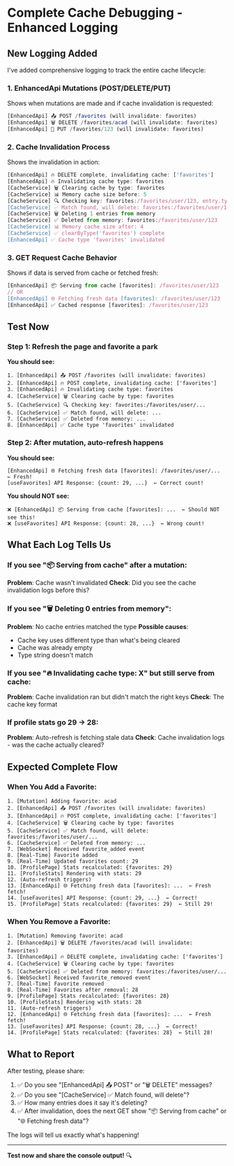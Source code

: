 # Complete Cache Debugging - Enhanced Logging

## New Logging Added

I've added comprehensive logging to track the entire cache lifecycle:

### 1. EnhancedApi Mutations (POST/DELETE/PUT)
Shows when mutations are made and if cache invalidation is requested:
```javascript
[EnhancedApi] 📤 POST /favorites (will invalidate: favorites)
[EnhancedApi] 🗑️ DELETE /favorites/acad (will invalidate: favorites)
[EnhancedApi] 📝 PUT /favorites/123 (will invalidate: favorites)
```

### 2. Cache Invalidation Process
Shows the invalidation in action:
```javascript
[EnhancedApi] 🔥 DELETE complete, invalidating cache: ['favorites']
[EnhancedApi] 🔥 Invalidating cache type: favorites
[CacheService] 🗑️ Clearing cache by type: favorites
[CacheService] 📊 Memory cache size before: 5
[CacheService] 🔍 Checking key: favorites:/favorites/user/123, entry.type: favorites
[CacheService] ✅ Match found, will delete: favorites:/favorites/user/123
[CacheService] 🗑️ Deleting 1 entries from memory
[CacheService] ✅ Deleted from memory: favorites:/favorites/user/123
[CacheService] 📊 Memory cache size after: 4
[CacheService] ✅ clearByType('favorites') complete
[EnhancedApi] ✅ Cache type 'favorites' invalidated
```

### 3. GET Request Cache Behavior
Shows if data is served from cache or fetched fresh:
```javascript
[EnhancedApi] 📦 Serving from cache [favorites]: /favorites/user/123
// OR
[EnhancedApi] 🌐 Fetching fresh data [favorites]: /favorites/user/123
[EnhancedApi] ✅ Cached response [favorites]: /favorites/user/123
```

## Test Now

### Step 1: Refresh the page and favorite a park

**You should see:**
```
1. [EnhancedApi] 📤 POST /favorites (will invalidate: favorites)
2. [EnhancedApi] 🔥 POST complete, invalidating cache: ['favorites']
3. [EnhancedApi] 🔥 Invalidating cache type: favorites
4. [CacheService] 🗑️ Clearing cache by type: favorites
5. [CacheService] 🔍 Checking key: favorites:/favorites/user/...
6. [CacheService] ✅ Match found, will delete: ...
7. [CacheService] ✅ Deleted from memory: ...
8. [EnhancedApi] ✅ Cache type 'favorites' invalidated
```

### Step 2: After mutation, auto-refresh happens

**You should see:**
```
[EnhancedApi] 🌐 Fetching fresh data [favorites]: /favorites/user/...  ← Fresh!
[useFavorites] API Response: {count: 29, ...}  ← Correct count!
```

**You should NOT see:**
```
❌ [EnhancedApi] 📦 Serving from cache [favorites]: ...  ← Should NOT see this!
❌ [useFavorites] API Response: {count: 28, ...}  ← Wrong count!
```

## What Each Log Tells Us

### If you see "📦 Serving from cache" after a mutation:
**Problem**: Cache wasn't invalidated
**Check**: Did you see the cache invalidation logs before this?

### If you see "🗑️ Deleting 0 entries from memory":
**Problem**: No cache entries matched the type
**Possible causes**:
- Cache key uses different type than what's being cleared
- Cache was already empty
- Type string doesn't match

### If you see "🔥 Invalidating cache type: X" but still serve from cache:
**Problem**: Cache invalidation ran but didn't match the right keys
**Check**: The cache key format

### If profile stats go 29 → 28:
**Problem**: Auto-refresh is fetching stale data
**Check**: Cache invalidation logs - was the cache actually cleared?

## Expected Complete Flow

### When You Add a Favorite:

```
1. [Mutation] Adding favorite: acad
2. [EnhancedApi] 📤 POST /favorites (will invalidate: favorites)
3. [EnhancedApi] 🔥 POST complete, invalidating cache: ['favorites']
4. [CacheService] 🗑️ Clearing cache by type: favorites
5. [CacheService] ✅ Match found, will delete: favorites:/favorites/user/...
6. [CacheService] ✅ Deleted from memory: ...
7. [WebSocket] Received favorite_added event
8. [Real-Time] Favorite added
9. [Real-Time] Updated favorites count: 29
10. [ProfilePage] Stats recalculated: {favorites: 29}
11. [ProfileStats] Rendering with stats: 29
12. (Auto-refresh triggers)
13. [EnhancedApi] 🌐 Fetching fresh data [favorites]: ...  ← Fresh fetch!
14. [useFavorites] API Response: {count: 29, ...}  ← Correct!
15. [ProfilePage] Stats recalculated: {favorites: 29}  ← Still 29!
```

### When You Remove a Favorite:

```
1. [Mutation] Removing favorite: acad
2. [EnhancedApi] 🗑️ DELETE /favorites/acad (will invalidate: favorites)
3. [EnhancedApi] 🔥 DELETE complete, invalidating cache: ['favorites']
4. [CacheService] 🗑️ Clearing cache by type: favorites
5. [CacheService] ✅ Deleted from memory: favorites:/favorites/user/...
6. [WebSocket] Received favorite_removed event
7. [Real-Time] Favorite removed
8. [Real-Time] Favorites after removal: 28
9. [ProfilePage] Stats recalculated: {favorites: 28}
10. [ProfileStats] Rendering with stats: 28
11. (Auto-refresh triggers)
12. [EnhancedApi] 🌐 Fetching fresh data [favorites]: ...  ← Fresh fetch!
13. [useFavorites] API Response: {count: 28, ...}  ← Correct!
14. [ProfilePage] Stats recalculated: {favorites: 28}  ← Still 28!
```

## What to Report

After testing, please share:

1. ✅ Do you see "[EnhancedApi] 📤 POST" or "🗑️ DELETE" messages?
2. ✅ Do you see "[CacheService] ✅ Match found, will delete"?
3. ✅ How many entries does it say it's deleting?
4. ✅ After invalidation, does the next GET show "📦 Serving from cache" or "🌐 Fetching fresh data"?

The logs will tell us exactly what's happening!

---

**Test now and share the console output!** 🔍

